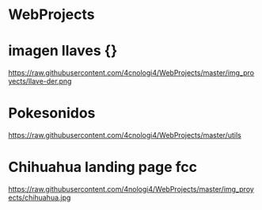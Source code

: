 # WebProjects

# imagen llaves {}
https://raw.githubusercontent.com/4cnologi4/WebProjects/master/img_proyects/llave-der.png

# Pokesonidos
https://raw.githubusercontent.com/4cnologi4/WebProjects/master/utils

# Chihuahua landing page fcc
https://raw.githubusercontent.com/4nologi4/WebProjects/master/img_proyects/chihuahua.jpg
